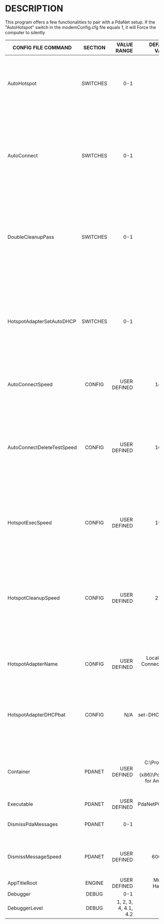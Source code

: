 # DESCRIPTION

This program offers a few functionalities to pair with a PdaNet setup.
If the "AutoHotspot" switch in the modemConfig.cfg file equals 1, it will Force the computer to silently 


| CONFIG FILE COMMAND   |      SECTION      |  VALUE RANGE | DEFAULT VALUE | DESCRIPTION |
|-----------------------|:-----------------:|-------------:|--------------:|------------:|
| AutoHotspot |                    SWITCHES       |   0-1 |           1    |   If equals 1, runs a timer thread that executes a powershell script to force a Windows Hotspot open, and periodically re-runs that script to keep it open. Automatically launches a secondary timer thread that closes powershell instances left open in the background. |
| AutoConnect |                    SWITCHES       |   0-1 |           1    |   If equals 1, runs a function to check if the computer is connected to the internet currently, and if it is not, it will attempt to force PdaNet to reconnect to the phone. (Used to ensure that when PdaNet connection disconnects randomly, it will reconnect itself. Will not be able to force the phone to turn PdaNet USB tethering on, though, but thankfully that is a very rare thing to turn itself off.) |
| DoubleCleanupPass |              SWITCHES       |   0-1 |           1    |   If equals 1, when the AutoHotspot cleanup timer thread runs (the timer that closes background powershell processes to cleanup after the AutoHotspot thread after each run) this will force the powershell process killer to do a double pass to close even more instances of powershell processes running the background. |
| HotspotAdapterSetAutoDHCP |      SWITCHES       |   0-1                   |   1   |  This sets DHCP on the the automatic Windows Hotspot created by the AutoHotspot thread. The target name of the Hotspot adapter can be configured under the "HotspotAdapterName" setting below. The default setting is simply the one that I use on my own PC so if you wish to use this feature you need to configure the target first. *NOTE*: This currently is a bugged feature, though, and should not be used as of right now. |
| AutoConnectSpeed |      CONFIG                  |   USER DEFINED          | 14000 |   This is the default amount of time in miliseconds that the AutoConnect timer thread executes at. The default time is 14000 which is 14 seconds. |
| AutoConnectDeleteTestSpeed |    CONFIG          |   USER DEFINED          | 16900 |   This is the default amount of time in miliseconds that the AutoConnect test file (used to check if you are currently connected to the internet) deletion thread executes at. This thread downloads a dummy file to test for internet connectivity. The default time is 16900 which is 16.9 seconds. This time must be greater than "AutoConnectSpeed" no matter what you choose to set them both to. |
| HotspotExecSpeed |      CONFIG                  |   USER DEFINED          | 15000 |   This is the default amount of time in miliseconds that the AutoHotspot timer thread executes at. The default time is 15000 which is 15 seconds. This time must be less than "HotspotCleanupSpeed" no matter what you choose to set it to.   |
| HotspotCleanupSpeed |      CONFIG               |   USER DEFINED          | 21000 |   This is the default amount of time in miliseconds that the AutoHotspot powershell process killer thread (used to close excess instances of powershell scripts left open by the AutoHotspot thread) executes at. This thread just kills any running powershell.exe processes. The default time is 21000 which is 21 seconds. This time must be greater than "HotspotExecSpeed" no matter what you choose to set them both to. |
| HotspotAdapterName |      CONFIG                |   USER DEFINED          | Local Area Connection* 14 |   This is the name of the Windows Hotspot Adapter created in your network adapters page whenever the Windows Hotspot is currently turned on. |
| HotspotAdapterDHCPbat |      CONFIG             |       N/A               |  set-DHCP.bat |   This is the name of the DHCP execution script used to automatically experimentally set DHCP on the Windows Hotspot adapter. *NOTE*: This is tied to the "HotspotAdapterSetAutoDHCP" setting above, and is currently a bugged feature so do not use this right now. |
| Container |      PDANET                         |   USER DEFINED          | C:\Program Files (x86)\PdaNet for Android |   This is the install location of your PdaNet install folder. If you have it installed in a non-standard location, or have a different drive letter for your system drive other than C:\, configure this. Otherwise, you can use the default value. |
| Executable |      PDANET                        |   USER DEFINED          |   PdaNetPC.exe   |   This is the name of your PdaNet executable file. |
| DismissPdaMessages |      PDANET                |        0-1              |       1       |   If equals 1, automatically runs a timer thread to close any existing PdaNet connection error windows. |
| DismissMessageSpeed |      PDANET               |   USER DEFINED          |     600000    |   This is the default amount of time in miliseconds that the "DismissPdaMessages" timer thread will execute at. The default time is 600000 which is 10 minutes. |
| AppTitleRoot |      ENGINE                      |   USER DEFINED          | Modem Handler |    |
| Debugger |      DEBUG                           |        0-1              |               |    |
| DebuggerLevel |      DEBUG                      |    1, 2, 3, 4, 4.1, 4.2 |       1       |    |
